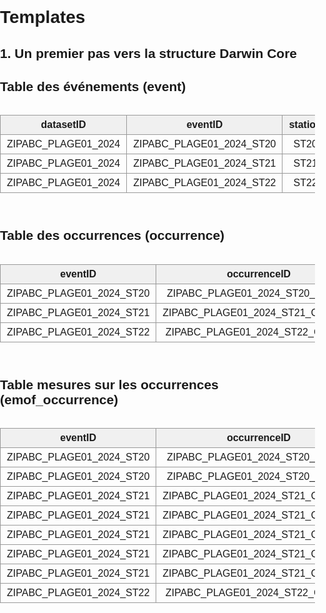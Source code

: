 # Templates

## 1. Un premier pas vers la structure Darwin Core


<!DOCTYPE html>
<html lang="fr">
<head>
  <meta charset="UTF-8">
  <style>
    body {
      margin: 0;
      padding: 0;
      font-family: Arial, sans-serif;
    }
    .table-container {
      overflow-x: auto;
      margin-bottom: 40px;    
    }
    table {
      border-collapse: collapse;
      width: max-content;
    }    
    th, td {
      border: 1px solid #999;
      padding: 6px 10px;
      text-align: center;
      white-space: nowrap;
    }
    thead {
      background-color: #f0f0f0;
    }    
  </style>
</head>
<body>

<h2>Table des événements (event)</h2>
<div class="table-container">
  <table>
    <thead>
      <tr>
        <th>datasetID</th>
        <th>eventID</th>
        <th>station</th>
        <th>eventDate</th>
        <th>countryCode</th>
        <th>locality</th>
        <th>decimalLatitude</th>
        <th>decimalLongitude</th>
        <th>geodeticDatum</th>
        <th>samplingProtocol</th>
        <th>habitat</th>
        <th>eventRemarks</th>
        <th>temperature_degree_C</th>
        <th>vitesse_du_vent_beaufort</th>
        <th>couverture_nuageuse_pourcent</th>
        <th>granulometrie</th>
        <th>precipitations_mm</th>
        <th>measurementRemarks</th>
      </tr>
    </thead>
    <tbody>
      <tr>
        <td>ZIPABC_PLAGE01_2024</td>
        <td>ZIPABC_PLAGE01_2024_ST20</td>
        <td>ST20</td>
        <td>2024-07-10</td>
        <td>CA</td>
        <td>Baie Saint-Nicholas</td>
        <td>49.31574587</td>
        <td>-67.7915172</td>
        <td>WGS84 EPSG:4326</td>
        <td>Bourolle</td>
        <td>marais</td>
        <td>près de la route</td>
        <td>28</td>
        <td>3</td>
        <td>20</td>
        <td>sable</td>
        <td>0</td>
        <td>NA</td>
      </tr>
      <tr>
        <td>ZIPABC_PLAGE01_2024</td>
        <td>ZIPABC_PLAGE01_2024_ST21</td>
        <td>ST21</td>
        <td>2024-07-10</td>
        <td>CA</td>
        <td>Baie Saint-Nicholas</td>
        <td>49.31581678</td>
        <td>-67.7918299</td>
        <td>WGS84 EPSG:4326</td>
        <td>Bourolle</td>
        <td>marais</td>
        <td>NA</td>
        <td>29</td>
        <td>2</td>
        <td>30</td>
        <td>limon</td>
        <td>0</td>
        <td>quelques bourrasques</td>
      </tr>
      <tr>
        <td>ZIPABC_PLAGE01_2024</td>
        <td>ZIPABC_PLAGE01_2024_ST22</td>
        <td>ST22</td>
        <td>2024-07-10</td>
        <td>CA</td>
        <td>Baie Saint-Nicholas</td>
        <td>49.3145898</td>
        <td>-67.7915917</td>
        <td>WGS84 EPSG:4326</td>
        <td>Bourolle</td>
        <td>marais</td>
        <td>NA</td>
        <td>35</td>
        <td>2</td>
        <td>80</td>
        <td>argile</td>
        <td>5</td>
        <td>NA</td>
      </tr>
    </tbody>
  </table>
</div>


<h2>Table des occurrences (occurrence)</h2>
<div class="table-container">
  <table>
    <thead>
      <tr>
        <th>eventID</th>
        <th>occurrenceID</th>
        <th>station</th>
        <th>eventDate</th>
        <th>decimalLatitude</th>
        <th>decimalLongitude</th>
        <th>kingdom</th>
        <th>taxonRank</th>
        <th>vernacularName</th>
        <th>scientificName</th>
        <th>scientificNameID</th>
        <th>organismQuantity</th>
        <th>organismQuantityType</th>
        <th>occurrenceStatus</th>
        <th>basisOfRecord</th>
        <th>occurrenceRemarks</th>
      </tr>
    </thead>
    <tbody>
      <tr>
        <td>ZIPABC_PLAGE01_2024_ST20</td>
        <td>ZIPABC_PLAGE01_2024_ST20_Gmacro</td>
        <td>ST20</td>
        <td>2024-07-10</td>
        <td>49.31574587</td>
        <td>-67.7915172</td>
        <td>Animalia</td>
        <td>species</td>
        <td>Morue du Groenland</td>
        <td>Gadus macrocephalus</td>
        <td>urn:lsid:marinespecies.org:taxname:254538</td>
        <td>2</td>
        <td>nombre d'individus</td>
        <td>present</td>
        <td>LivingSpecimen</td>
        <td>1 individu mort</td>
      </tr>
      <tr>
        <td>ZIPABC_PLAGE01_2024_ST21</td>
        <td>ZIPABC_PLAGE01_2024_ST21_Cirroratus</td>
        <td>ST21</td>
        <td>2024-07-10</td>
        <td>49.31581678</td>
        <td>-67.7918299</td>
        <td>Animalia</td>
        <td>species</td>
        <td>Crabe commun</td>
        <td>Cancer irroratus</td>
        <td>urn:lsid:marinespecies.org:taxname:158057</td>
        <td>5</td>
        <td>nombre d'individus</td>
        <td>present</td>
        <td>LivingSpecimen</td>
        <td>NA</td>
      </tr>
      <tr>
        <td>ZIPABC_PLAGE01_2024_ST22</td>
        <td>ZIPABC_PLAGE01_2024_ST22_Crangon</td>
        <td>ST22</td>
        <td>2024-07-10</td>
        <td>49.3145898</td>
        <td>-67.7915917</td>
        <td>Animalia</td>
        <td>genus</td>
        <td>Crangon sp.</td>
        <td>Crangon</td>
        <td>urn:lsid:marinespecies.org:taxname:107007</td>
        <td>1</td>
        <td>nombre d'individus</td>
        <td>present</td>
        <td>LivingSpecimen</td>
        <td>identification incertaine</td>
      </tr>
    </tbody>
  </table>
</div>


<h2>Table mesures sur les occurrences (emof_occurrence)</h2>
<div class="table-container">
  <table>
    <thead>
      <tr>
        <th>eventID</th>
        <th>occurrenceID</th>
        <th>measurementID</th>
        <th>station</th>
        <th>eventDate</th>
        <th>decimalLatitude</th>
        <th>decimalLongitude</th>
        <th>scientificName</th>
        <th>longueur_cm</th>
        <th>masse_g</th>
        <th>sexe</th>
        <th>age</th>
        <th>measurementRemarks</th>
      </tr>
    </thead>
    <tbody>
      <tr>
        <td>ZIPABC_PLAGE01_2024_ST20</td>
        <td>ZIPABC_PLAGE01_2024_ST20_Gmacro</td>
        <td>ZIPABC_PLAGE01_2024_ST20_Gmacro_01</td>
        <td>ST20</td>
        <td>2024-07-10</td>
        <td>49.31574587</td>
        <td>-67.7915172</td>
        <td>Gadus macrocephalus</td>
        <td>20</td>
        <td>75</td>
        <td>Femelle</td>
        <td>Juvénile</td>
        <td>NA</td>
      </tr>
      <tr>
        <td>ZIPABC_PLAGE01_2024_ST20</td>
        <td>ZIPABC_PLAGE01_2024_ST20_Gmacro</td>
        <td>ZIPABC_PLAGE01_2024_ST20_Gmacro_02</td>
        <td>ST20</td>
        <td>2024-07-10</td>
        <td>49.31574587</td>
        <td>-67.7915172</td>
        <td>Gadus macrocephalus</td>
        <td>19</td>
        <td>182</td>
        <td>Mâle</td>
        <td>Juvénile</td>
        <td>mort</td>
      </tr>
      <tr>
        <td>ZIPABC_PLAGE01_2024_ST21</td>
        <td>ZIPABC_PLAGE01_2024_ST21_Cirroratus</td>
        <td>ZIPABC_PLAGE01_2024_ST21_Cirroratus_01</td>
        <td>ST21</td>
        <td>2024-07-10</td>
        <td>49.31581678</td>
        <td>-67.7918299</td>
        <td>Cancer irroratus</td>
        <td>13</td>
        <td>70</td>
        <td>N/D</td>
        <td>N/D</td>
        <td>NA</td>
      </tr>
      <tr>
        <td>ZIPABC_PLAGE01_2024_ST21</td>
        <td>ZIPABC_PLAGE01_2024_ST21_Cirroratus</td>
        <td>ZIPABC_PLAGE01_2024_ST21_Cirroratus_02</td>
        <td>ST21</td>
        <td>2024-07-10</td>
        <td>49.31581678</td>
        <td>-67.7918299</td>
        <td>Cancer irroratus</td>
        <td>12</td>
        <td>64</td>
        <td>Mâle</td>
        <td>Adulte</td>
        <td>a perdu une patte</td>
      </tr>
      <tr>
        <td>ZIPABC_PLAGE01_2024_ST21</td>
        <td>ZIPABC_PLAGE01_2024_ST21_Cirroratus</td>
        <td>ZIPABC_PLAGE01_2024_ST21_Cirroratus_03</td>
        <td>ST21</td>
        <td>2024-07-10</td>
        <td>49.31581678</td>
        <td>-67.7918299</td>
        <td>Cancer irroratus</td>
        <td>13</td>
        <td>140</td>
        <td>Mâle</td>
        <td>Juvénil</td>
        <td>NA</td>
      </tr>
      <tr>
        <td>ZIPABC_PLAGE01_2024_ST21</td>
        <td>ZIPABC_PLAGE01_2024_ST21_Cirroratus</td>
        <td>ZIPABC_PLAGE01_2024_ST21_Cirroratus_04</td>
        <td>ST21</td>
        <td>2024-07-10</td>
        <td>49.31581678</td>
        <td>-67.7918299</td>
        <td>Cancer irroratus</td>
        <td>15</td>
        <td>115</td>
        <td>Femelle</td>
        <td>Adulte</td>
        <td>NA</td>
      </tr>
      <tr>
        <td>ZIPABC_PLAGE01_2024_ST21</td>
        <td>ZIPABC_PLAGE01_2024_ST21_Cirroratus</td>
        <td>ZIPABC_PLAGE01_2024_ST21_Cirroratus_05</td>
        <td>ST21</td>
        <td>2024-07-10</td>
        <td>49.31581678</td>
        <td>-67.7918299</td>
        <td>Cancer irroratus</td>
        <td>11</td>
        <td>90</td>
        <td>Femelle</td>
        <td>Adulte</td>
        <td>NA</td>
      </tr>
      <tr>
        <td>ZIPABC_PLAGE01_2024_ST22</td>
        <td>ZIPABC_PLAGE01_2024_ST22_Crangon</td>
        <td>ZIPABC_PLAGE01_2024_ST22_Crangon_01</td>
        <td>ST22</td>
        <td>2024-07-10</td>
        <td>49.3145898</td>
        <td>-67.7915917</td>
        <td>Crangon</td>
        <td>5</td>
        <td>3</td>
        <td>Mâle</td>
        <td>N/D</td>
        <td>NA</td>
      </tr>
    </tbody>
  </table>
</div>

</body>
</html>
